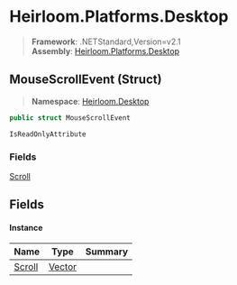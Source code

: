 # Heirloom.Platforms.Desktop

> **Framework**: .NETStandard,Version=v2.1  
> **Assembly**: [Heirloom.Platforms.Desktop][0]

## MouseScrollEvent (Struct)

> **Namespace**: [Heirloom.Desktop][0]

```cs
public struct MouseScrollEvent
```

`IsReadOnlyAttribute`

### Fields

[Scroll][1]

## Fields

#### Instance

| Name        | Type        | Summary |
|-------------|-------------|---------|
| [Scroll][1] | [Vector][2] |         |

[0]: ../../Heirloom.Platforms.Desktop.md
[1]: MouseScrollEvent/Scroll.md
[2]: ../../Heirloom.Core/Heirloom/Vector.md
